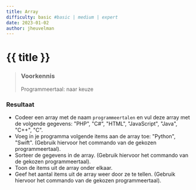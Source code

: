 ```yaml
---
title: Array
difficulty: basic #basic | medium | expert
date: 2023-01-02
author: jheuvelman
---
```




# {{ title }}

> ### Voorkennis
> Programmeertaal: naar keuze

### Resultaat

- Codeer een array met de naam `programmeertalen` en vul deze array met
  de volgende gegevens: "PHP", "C#", "HTML", "JavaScript", "Java",
  "C++", "C".
- Voeg in je programma volgende items aan de array toe: "Python",
  "Swift". (Gebruik hiervoor het commando van de gekozen
  programmeertaal).
- Sorteer de gegevens in de array. (Gebruik hiervoor het commando van de
  gekozen programmeertaal).
- Toon de items uit de array onder elkaar.
- Geef het aantal items uit de array weer door ze te tellen. (Gebruik
  hiervoor het commando van de gekozen programmeertaal).
